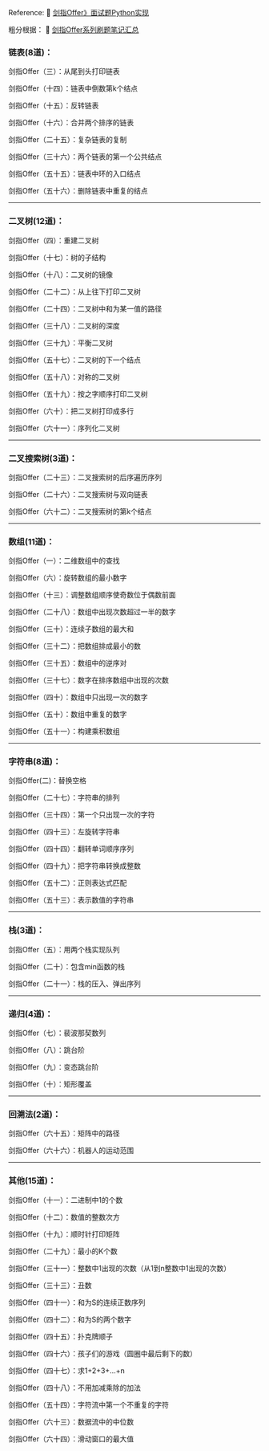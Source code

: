 Reference: 🐷 [剑指Offer》面试题Python实现](https://github.com/JushuangQiao/Python-Offer) <br>

粗分根据： 👏 [剑指Offer系列刷题笔记汇总](https://cuijiahua.com/blog/2018/02/basis_67.html) <br>

### 链表(8道)：

剑指Offer（三）：从尾到头打印链表

剑指Offer（十四）：链表中倒数第k个结点

剑指Offer（十五）：反转链表

剑指Offer（十六）：合并两个排序的链表

剑指Offer（二十五）：复杂链表的复制

剑指Offer（三十六）：两个链表的第一个公共结点

剑指Offer（五十五）：链表中环的入口结点

剑指Offer（五十六）：删除链表中重复的结点



------

### 

### 二叉树(12道)：

剑指Offer（四）：重建二叉树

剑指Offer（十七）：树的子结构

剑指Offer（十八）：二叉树的镜像

剑指Offer（二十二）：从上往下打印二叉树

剑指Offer（二十四）：二叉树中和为某一值的路径

剑指Offer（三十八）：二叉树的深度

剑指Offer（三十九）：平衡二叉树

剑指Offer（五十七）：二叉树的下一个结点

剑指Offer（五十八）：对称的二叉树

剑指Offer（五十九）：按之字顺序打印二叉树

剑指Offer（六十）：把二叉树打印成多行

剑指Offer（六十一）：序列化二叉树

------

### 

### 二叉搜索树(3道)：

剑指Offer（二十三）：二叉搜索树的后序遍历序列

剑指Offer（二十六）：二叉搜索树与双向链表

剑指Offer（六十二）：二叉搜索树的第k个结点

------

### 

### 数组(11道)：

剑指Offer（一）：二维数组中的查找

剑指Offer（六）：旋转数组的最小数字

剑指Offer（十三）：调整数组顺序使奇数位于偶数前面

剑指Offer（二十八）：数组中出现次数超过一半的数字

剑指Offer（三十）：连续子数组的最大和

剑指Offer（三十二）：把数组排成最小的数

剑指Offer（三十五）：数组中的逆序对

剑指Offer（三十七）：数字在排序数组中出现的次数

剑指Offer（四十）：数组中只出现一次的数字

剑指Offer（五十）：数组中重复的数字

剑指Offer（五十一）：构建乘积数组

------

### 字符串(8道)：

剑指Offer(二)：替换空格

剑指Offer（二十七）：字符串的排列

剑指Offer（三十四）：第一个只出现一次的字符

剑指Offer（四十三）：左旋转字符串

剑指Offer（四十四）：翻转单词顺序序列

剑指Offer（四十九）：把字符串转换成整数

剑指Offer（五十二）：正则表达式匹配

剑指Offer（五十三）：表示数值的字符串

------

### 

### 栈(3道)：

剑指Offer（五）：用两个栈实现队列

剑指Offer（二十）：包含min函数的栈

剑指Offer（二十一）：栈的压入、弹出序列

------

### 

### 递归(4道)：

剑指Offer（七）：裴波那契数列

剑指Offer（八）：跳台阶

剑指Offer（九）：变态跳台阶

剑指Offer（十）：矩形覆盖

------

### 

### 回溯法(2道)：

剑指Offer（六十五）：矩阵中的路径

剑指Offer（六十六）：机器人的运动范围

------

### 

### 其他(15道)：

剑指Offer（十一）：二进制中1的个数

剑指Offer（十二）：数值的整数次方

剑指Offer（十九）：顺时针打印矩阵

剑指Offer（二十九）：最小的K个数

剑指Offer（三十一）：整数中1出现的次数（从1到n整数中1出现的次数）

剑指Offer（三十三）：丑数

剑指Offer（四十一）：和为S的连续正数序列

剑指Offer（四十二）：和为S的两个数字

剑指Offer（四十五）：扑克牌顺子

剑指Offer（四十六）：孩子们的游戏（圆圈中最后剩下的数）

剑指Offer（四十七）：求1+2+3+…+n

剑指Offer（四十八）：不用加减乘除的加法

剑指Offer（五十四）：字符流中第一个不重复的字符

剑指Offer（六十三）：数据流中的中位数

剑指Offer（六十四）：滑动窗口的最大值
